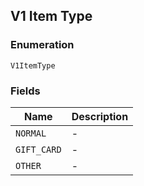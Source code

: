 ## V1 Item Type

### Enumeration

`V1ItemType`

### Fields

| Name | Description |
|  --- | --- |
| `NORMAL` | - |
| `GIFT_CARD` | - |
| `OTHER` | - |

